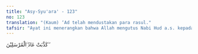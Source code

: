 ```yaml
---
title: "Asy-Syu'ara' - 123"
no: 123
translation: "(Kaum) ‘Ad telah mendustakan para rasul."
tafsir: "Ayat ini menerangkan bahwa Allah mengutus Nabi Hud a.s. kepada kaum 'Ad tetapi mereka mendustakan dan mengingkari seruannya. 'Ad adalah nama suatu kaum, yang diambil dari nama nenek moyang mereka yang bernama 'ad. 'ad adalah salah seorang keturunan Sam bin Nuh. Nabi Hud sendiri termasuk salah seorang keturunan 'ad, yaitu Hud bin Abdullah bin Rabah bin Khulud bin 'ad. Itulah sebabnya di dalam ayat ini Nabi Hud disebut saudara dari kaum 'ad, yang maksudnya Nabi Hud termasuk salah seorang warga kaum 'ad.\n\nKaum 'ad bertempat tinggal di al-Ahqaf, yang sekarang dikenal dengan nama Sahara al-Ahqaf. Sekarang daerah ini termasuk salah satu bagian dari kerajaan Arab Saudi bagian selatan. Al-Ahqaf terletak di sebelah utara Hadramaut, sebelah timur laut Yaman, sebelah selatan Nejed dan sebelah barat Oman. Sekarang tempat itu dinamai juga ar-Rab' al-Khali artinya \"tempat yang kosong\" karena memang tempat itu telah kosong, tidak didiami orang. Dalam peta biasanya ditulis Rub' al-Khali, itu salah, yang betul Rab' bukan Rub'.\n\nKaum 'ad pada mulanya beragama tauhid, agama yang dianut nenek moyang mereka dan sesuai pula dengan fitrah manusia. Akan tetapi, setelah kerajaan mereka meluas dan membesar akibat penaklukan bangsa-bangsa lain di sekitarnya, mereka menjadi sombong dan menyembah patung-patung. Patung-patung yang disembah itu adalah patung-patung pemimpin mereka, yang pada mulanya dibuat hanya untuk menghormati dan mengenang jasa-jasa mereka. Namun demikian, lama-kelamaan patung itu mereka sembah. Ada tiga buah patung yang mereka sembah, yaitu Saba', Samud, dan Haba. Untuk mengembalikan mereka kepada agama yang benar, Allah mengutus seorang rasul kepada mereka, yaitu Nabi Hud, yang termasuk salah seorang dari warga mereka juga."
---
```


كَذَّبَتْ عَادُ ِۨالْمُرْسَلِيْنَ ۖ 
